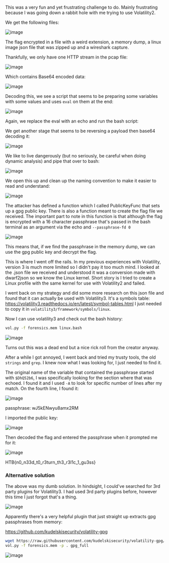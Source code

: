 This was a very fun and yet frustrating challenge to do. Mainly frustrating because I was going down a rabbit hole with me trying to use Volatility2.

We get the following files:

![image](https://user-images.githubusercontent.com/80063008/227514791-6eed696b-121d-4b16-8d61-fe56895e56b7.png)

The flag encrypted in a file with a weird extension, a memory dump, a linux image json file that was zipped up and a wireshark capture.

Thankfully, we only have one HTTP stream in the pcap file:

![image](https://user-images.githubusercontent.com/80063008/227515166-6eb8afbd-1188-4b86-8214-85b9c6cbab20.png)

Which contains Base64 encoded data:

![image](https://user-images.githubusercontent.com/80063008/227515238-440d706d-45e5-41a4-9086-19f823a97eca.png)

Decoding this, we see a script that seems to be preparing some variables with some values and uses `eval` on them at the end:

![image](https://user-images.githubusercontent.com/80063008/227515561-370ccc49-5776-4720-b05c-e02a9d2d009f.png)

Again, we replace the eval with an echo and run the bash script:

We get another stage that seems to be reversing a payload then base64 decoding it:

![image](https://user-images.githubusercontent.com/80063008/227515662-e6b044d8-35b3-4b0c-867f-945a89c124a6.png)

We like to live dangerously (but no seriously, be careful when doing dynamic analysis) and pipe that over to bash:

![image](https://user-images.githubusercontent.com/80063008/227515742-cd2ad7b1-4160-4c9b-8535-946544a3c6e1.png)

We open this up and clean up the naming convention to make it easier to read and understand:

![image](https://user-images.githubusercontent.com/80063008/227515940-ea59b4f5-72fa-4fb4-8420-fcd98d69e47e.png)

The attacker has defined a function which I called PublicKeyFunc that sets up a gpg public key. There is also a function meant to create the flag file we received. The important part to note in this function is that although the flag is encrypted with a 16 character passphrase that's passed in the bash terminal as an argument via the echo and `--passphrase-fd 0`

![image](https://user-images.githubusercontent.com/80063008/227517347-9a468cb2-d6c0-422b-8457-cdd9e4777269.png)

This means that, if we find the passphrase in the memory dump, we can use the gpg public key and decrypt the flag.

This is where I went off the rails. In my previous experiences with Volatility, version 3 is much more limited so I didn't pay it too much mind. I looked at the .json file we received and understood it was a conversion made with dwarf2json so we know the Linux kernel. Short story is I tried to create a Linux profile with the same kernel for use with Volatility2 and failed.

I went back on my strategy and did some more research on this json file and found that it can actually be used with Volatility3. It's a symbols table: https://volatility3.readthedocs.io/en/latest/symbol-tables.html I just needed to copy it in `volatility3/framework/symbols/linux`.

Now I can use volatility3 and check out the bash history:

```bash
vol.py -f forensics.mem linux.bash
```
![image](https://user-images.githubusercontent.com/80063008/227518029-8c80a525-b425-420b-9f8e-1f1d43bd05a5.png)

Turns out this was a dead end but a nice rick roll from the creator anyway.

After a while I got annoyed, I went back and tried my trusty tools, the old `strings` and `grep`. I knew now what I was looking for, I just needed to find it.

The original name of the variable that contained the passphrase started with `$DhQ52b6`, I was specifically looking for the section where that was echoed. I found it and I used `-A` to look for specific number of lines after my match. On the fourth line, I found it:

![image](https://user-images.githubusercontent.com/80063008/227518576-25545759-a101-4f5f-bc8c-d6081dabb4e5.png)

passphrase: wJ5kENwyu8amx2RM

I imported the public key:

![image](https://user-images.githubusercontent.com/80063008/227518612-e89f643a-ec02-4501-a3ed-4b594ac9ef6b.png)

Then decoded the flag and entered the passphrase when it prompted me for it:

![image](https://user-images.githubusercontent.com/80063008/227518674-2249c35e-a8bd-4e86-9864-553d2fe8b393.png)

HTB{n0_n33d_t0_r3turn_th3_r3l1c_1_gu3ss}

### Alternative solution

The above was my dumb solution. In hindsight, I could've searched for 3rd party plugins for Volatility3. I had used 3rd party plugins before, however this time I just forgot that's a thing.

![image](https://user-images.githubusercontent.com/80063008/227519026-aa2902b9-c9c9-4583-bd05-5ffff85fcf4e.png)

Apparently there's a very helpful plugin that just straight up extracts gpg passphrases from memory:

https://github.com/kudelskisecurity/volatility-gpg

```bash
wget https://raw.githubusercontent.com/kudelskisecurity/volatility-gpg/main/linux/gpg_full.py
vol.py -f forensics.mem -p . gpg_full
```
![image](https://user-images.githubusercontent.com/80063008/227520411-7afce053-c1af-4d11-98b6-09d37f9be08b.png)


